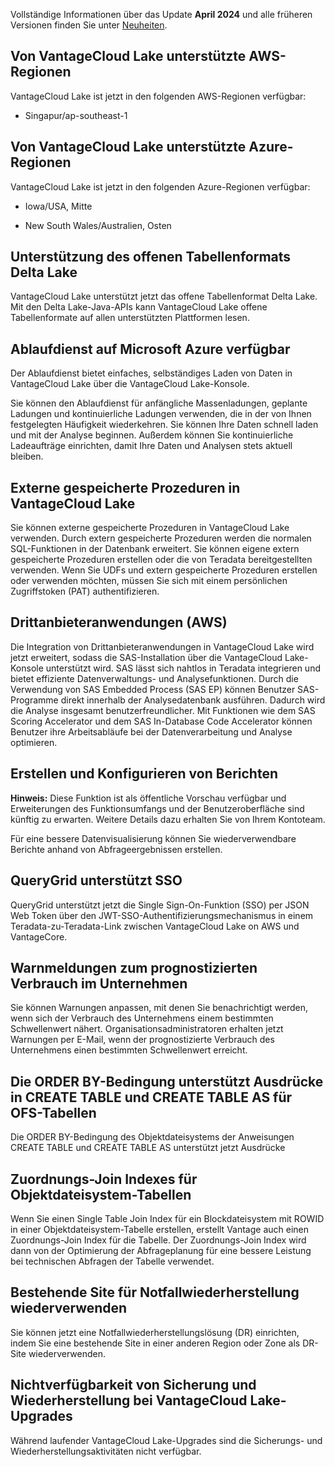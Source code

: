 Vollständige Informationen über das Update **April 2024** und alle früheren Versionen finden Sie unter [Neuheiten](https://docs.teradata.com/access/sources/dita/topic?dita:mapPath=phg1621910019905.ditamap&dita:ditavalPath=pny1626732985837.ditaval&dita:topicPath=lpz1632246643646.dita).

Von VantageCloud Lake unterstützte AWS-Regionen
-----------------------------------------------

VantageCloud Lake ist jetzt in den folgenden AWS-Regionen verfügbar:

-   Singapur/ap-southeast-1

Von VantageCloud Lake unterstützte Azure-Regionen
-------------------------------------------------

VantageCloud Lake ist jetzt in den folgenden Azure-Regionen verfügbar:

-   Iowa/USA, Mitte

-   New South Wales/Australien, Osten

Unterstützung des offenen Tabellenformats Delta Lake
----------------------------------------------------

VantageCloud Lake unterstützt jetzt das offene Tabellenformat Delta Lake. Mit den Delta Lake-Java-APIs kann VantageCloud Lake offene Tabellenformate auf allen unterstützten Plattformen lesen.

Ablaufdienst auf Microsoft Azure verfügbar
------------------------------------------

Der Ablaufdienst bietet einfaches, selbständiges Laden von Daten in VantageCloud Lake über die VantageCloud Lake-Konsole.

Sie können den Ablaufdienst für anfängliche Massenladungen, geplante Ladungen und kontinuierliche Ladungen verwenden, die in der von Ihnen festgelegten Häufigkeit wiederkehren. Sie können Ihre Daten schnell laden und mit der Analyse beginnen. Außerdem können Sie kontinuierliche Ladeaufträge einrichten, damit Ihre Daten und Analysen stets aktuell bleiben.

Externe gespeicherte Prozeduren in VantageCloud Lake
----------------------------------------------------

Sie können externe gespeicherte Prozeduren in VantageCloud Lake verwenden. Durch extern gespeicherte Prozeduren werden die normalen SQL-Funktionen in der Datenbank erweitert. Sie können eigene extern gespeicherte Prozeduren erstellen oder die von Teradata bereitgestellten verwenden. Wenn Sie UDFs und extern gespeicherte Prozeduren erstellen oder verwenden möchten, müssen Sie sich mit einem persönlichen Zugriffstoken (PAT) authentifizieren.

Drittanbieteranwendungen (AWS)
------------------------------

Die Integration von Drittanbieteranwendungen in VantageCloud Lake wird jetzt erweitert, sodass die SAS-Installation über die VantageCloud Lake-Konsole unterstützt wird. SAS lässt sich nahtlos in Teradata integrieren und bietet effiziente Datenverwaltungs- und Analysefunktionen. Durch die Verwendung von SAS Embedded Process (SAS EP) können Benutzer SAS-Programme direkt innerhalb der Analysedatenbank ausführen. Dadurch wird die Analyse insgesamt benutzerfreundlicher. Mit Funktionen wie dem SAS Scoring Accelerator und dem SAS In-Database Code Accelerator können Benutzer ihre Arbeitsabläufe bei der Datenverarbeitung und Analyse optimieren.

Erstellen und Konfigurieren von Berichten
-----------------------------------------

**Hinweis:** Diese Funktion ist als öffentliche Vorschau verfügbar und Erweiterungen des Funktionsumfangs und der Benutzeroberfläche sind künftig zu erwarten. Weitere Details dazu erhalten Sie von Ihrem Kontoteam.

Für eine bessere Datenvisualisierung können Sie wiederverwendbare Berichte anhand von Abfrageergebnissen erstellen.

QueryGrid unterstützt SSO
-------------------------

QueryGrid unterstützt jetzt die Single Sign-On-Funktion (SSO) per JSON Web Token über den JWT-SSO-Authentifizierungsmechanismus in einem Teradata-zu-Teradata-Link zwischen VantageCloud Lake on AWS und VantageCore.

Warnmeldungen zum prognostizierten Verbrauch im Unternehmen
-----------------------------------------------------------

Sie können Warnungen anpassen, mit denen Sie benachrichtigt werden, wenn sich der Verbrauch des Unternehmens einem bestimmten Schwellenwert nähert. Organisationsadministratoren erhalten jetzt Warnungen per E-Mail, wenn der prognostizierte Verbrauch des Unternehmens einen bestimmten Schwellenwert erreicht.

Die ORDER BY-Bedingung unterstützt Ausdrücke in CREATE TABLE und CREATE TABLE AS für OFS-Tabellen
-------------------------------------------------------------------------------------------------

Die ORDER BY-Bedingung des Objektdateisystems der Anweisungen CREATE TABLE und CREATE TABLE AS unterstützt jetzt Ausdrücke

Zuordnungs-Join Indexes für Objektdateisystem-Tabellen
------------------------------------------------------

Wenn Sie einen Single Table Join Index für ein Blockdateisystem mit ROWID in einer Objektdateisystem-Tabelle erstellen, erstellt Vantage auch einen Zuordnungs-Join Index für die Tabelle. Der Zuordnungs-Join Index wird dann von der Optimierung der Abfrageplanung für eine bessere Leistung bei technischen Abfragen der Tabelle verwendet.

Bestehende Site für Notfallwiederherstellung wiederverwenden
------------------------------------------------------------

Sie können jetzt eine Notfallwiederherstellungslösung (DR) einrichten, indem Sie eine bestehende Site in einer anderen Region oder Zone als DR-Site wiederverwenden.

Nichtverfügbarkeit von Sicherung und Wiederherstellung bei VantageCloud Lake-Upgrades
-------------------------------------------------------------------------------------

Während laufender VantageCloud Lake-Upgrades sind die Sicherungs- und Wiederherstellungsaktivitäten nicht verfügbar.
